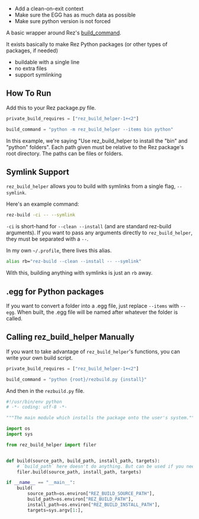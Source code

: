 - Add a clean-on-exit context
- Make sure the EGG has as much data as possible
- Make sure python version is not forced

A basic wrapper around Rez's
[build_command](https://github.com/nerdvegas/rez/wiki/Package-Definition-Guide#build_command).

It exists basically to make Rez Python packages (or other types of packages, if needed)

- buildable with a single line
- no extra files
- support symlinking


## How To Run

Add this to your Rez package.py file.

```python
private_build_requires = ["rez_build_helper-1+<2"]

build_command = "python -m rez_build_helper --items bin python"
```

In this example, we're saying "Use rez_build_helper to install the "bin"
and "python" folders". Each path given must be relative to the Rez
package's root directory. The paths can be files or folders.


## Symlink Support

``rez_build_helper`` allows you to build with symlinks from a single flag, ``--symlink``.

Here's an example command:

```sh
rez-build -ci -- --symlink
```

``-ci`` is short-hand for ``--clean --install`` (and are standard
rez-build arguments). If you want to pass any arguments directly to
``rez_build_helper``, they must be separated with a `` -- ``.

In my own ``~/.profile``, there lives this alias.

```sh
alias rb="rez-build --clean --install -- --symlink"
```

With this, building anything with symlinks is just an ``rb`` away.


## .egg for Python packages

If you want to convert a folder into a .egg file, just replace
``--items`` with ``--egg``. When built, the .egg file will be named
after whatever the folder is called.


## Calling rez_build_helper Manually

If you want to take advantage of ``rez_build_helper``'s functions, you can write your own build script.

```python
private_build_requires = ["rez_build_helper-1+<2"]

build_command = "python {root}/rezbuild.py {install}"
```

And then in the ``rezbuild.py`` file.

```python
#!/usr/bin/env python
# -*- coding: utf-8 -*-

"""The main module which installs the package onto the user's system."""

import os
import sys

from rez_build_helper import filer


def build(source_path, build_path, install_path, targets):
	# `build_path` here doesn't do anything. But can be used if you need it for anything
    filer.build(source_path, install_path, targets)

if __name__ == "__main__":
    build(
        source_path=os.environ["REZ_BUILD_SOURCE_PATH"],
        build_path=os.environ["REZ_BUILD_PATH"],
        install_path=os.environ["REZ_BUILD_INSTALL_PATH"],
        targets=sys.argv[1:],

```
